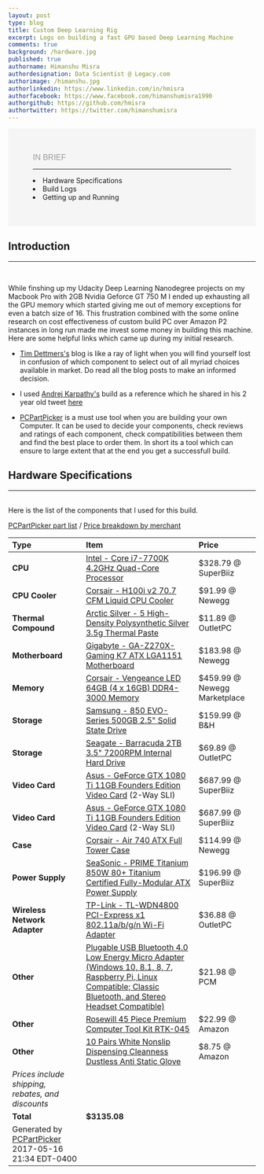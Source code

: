 ```yaml
---
layout: post
type: blog
title: Custom Deep Learning Rig
excerpt: Logs on building a fast GPU based Deep Learning Machine
comments: true
background: /hardware.jpg
published: true
authorname: Himanshu Misra
authordesignation: Data Scientist @ Legacy.com
authorimage: /himanshu.jpg
authorlinkedin: https://www.linkedin.com/in/hmisra
authorfacebook: https://www.facebook.com/himanshumisra1990
authorgithub: https://github.com/hmisra
authortwitter: https://twitter.com/himanshumisra
---
```



<div style="background-color: #F5f5f5;  padding: 50px;" >
<font size="3px" color="#999999" face="Helvetica" style="text-transform: uppercase; margin-bottom: 30px;">In Brief
</font> <br> 
<hr>


<li> Hardware Specifications </li>
<li> Build Logs </li>
<li> Getting up and Running </li>


</div>


## Introduction
----------------------------------
<br>

While finshing up my Udacity Deep Learning Nanodegree projects on my Macbook Pro with 2GB Nvidia Geforce GT 750 M I ended up exhausting all the GPU memory which started giving me out of memory exceptions for even a batch size of 16. This frustration combined with the some online research on cost effectiveness of custom build PC over Amazon P2 instances in long run made me invest some money in building this machine. Here are some helpful links which came up during my initial research. 

* [Tim Dettmers's](http://timdettmers.com/) blog is like a ray of light when you will find yourself lost in confusion of which component to select out of all myriad choices available in market. Do read all the blog posts to make an informed decision.

* I used [Andrej Karpathy's](https://twitter.com/karpathy?lang=en) build as a reference which he shared in his 2 year old tweet [here](https://pcpartpicker.com/user/badmephisto/saved/#view=mM3J7P)

* [PCPartPicker](https://pcpartpicker.com/) is a must use tool when you are building your own Computer. It can be used to decide your components, check reviews and ratings of each component, check compatibilities between them and find the best place to order them. In short its a tool which can ensure to large extent that at the end you get a successfull build. 


## Hardware Specifications
----------------------------------
<br>
Here is the list of the components that I used for this build. 
<br>


[PCPartPicker part list](https://pcpartpicker.com/list/kTq43F) / [Price breakdown by merchant](https://pcpartpicker.com/list/kTq43F/by_merchant/)

Type|Item|Price
|:----|:----|:----|
**CPU** | [Intel - Core i7-7700K 4.2GHz Quad-Core Processor](https://pcpartpicker.com/product/VKx9TW/intel-core-i7-7700k-42ghz-quad-core-processor-bx80677i77700k) | $328.79 @ SuperBiiz 
**CPU Cooler** | [Corsair - H100i v2 70.7 CFM Liquid CPU Cooler](https://pcpartpicker.com/product/CrDzK8/corsair-cpu-cooler-cw9060025ww) | $91.99 @ Newegg 
**Thermal Compound** | [Arctic Silver - 5 High-Density Polysynthetic Silver 3.5g Thermal Paste](https://pcpartpicker.com/product/6RrG3C/arctic-silver-thermal-paste-as535g) | $11.89 @ OutletPC 
**Motherboard** | [Gigabyte - GA-Z270X-Gaming K7 ATX LGA1151 Motherboard](https://pcpartpicker.com/product/rdtWGX/gigabyte-ga-z270x-gaming-k7-atx-lga1151-motherboard-ga-z270x-gaming-k7) | $183.98 @ Newegg 
**Memory** | [Corsair - Vengeance LED 64GB (4 x 16GB) DDR4-3000 Memory](https://pcpartpicker.com/product/Qz648d/corsair-vengeance-led-64gb-4-x-16gb-ddr4-3000-memory-cmu64gx4m4c3000c15r) | $459.99 @ Newegg Marketplace 
**Storage** | [Samsung - 850 EVO-Series 500GB 2.5" Solid State Drive](https://pcpartpicker.com/product/FrH48d/samsung-internal-hard-drive-mz75e500bam) | $159.99 @ B&H 
**Storage** | [Seagate - Barracuda 2TB 3.5" 7200RPM Internal Hard Drive](https://pcpartpicker.com/product/KyCwrH/seagate-internal-hard-drive-st2000dm001) | $69.89 @ OutletPC 
**Video Card** | [Asus - GeForce GTX 1080 Ti 11GB Founders Edition Video Card](https://pcpartpicker.com/product/dXqbt6/asus-geforce-gtx-1080-ti-11gb-founders-edition-video-card-gtx1080ti-fe) (2-Way SLI) | $687.99 @ SuperBiiz 
**Video Card** | [Asus - GeForce GTX 1080 Ti 11GB Founders Edition Video Card](https://pcpartpicker.com/product/dXqbt6/asus-geforce-gtx-1080-ti-11gb-founders-edition-video-card-gtx1080ti-fe) (2-Way SLI) | $687.99 @ SuperBiiz 
**Case** | [Corsair - Air 740 ATX Full Tower Case](https://pcpartpicker.com/product/2rGj4D/corsair-air-740-atx-full-tower-case-cc-9011096-ww) | $114.99 @ Newegg 
**Power Supply** | [SeaSonic - PRIME Titanium 850W 80+ Titanium Certified Fully-Modular ATX Power Supply](https://pcpartpicker.com/product/74M323/seasonic-prime-850w-80-titanium-certified-fully-modular-atx-power-supply-ssr-850td) | $196.99 @ SuperBiiz 
**Wireless Network Adapter** | [TP-Link - TL-WDN4800 PCI-Express x1 802.11a/b/g/n Wi-Fi Adapter](https://pcpartpicker.com/product/G4H323/tp-link-wireless-network-card-tlwdn4800) | $36.88 @ OutletPC 
**Other** | [Plugable USB Bluetooth 4.0 Low Energy Micro Adapter (Windows 10, 8.1, 8, 7, Raspberry Pi, Linux Compatible; Classic Bluetooth, and Stereo Headset Compatible)](https://pcpartpicker.com/product/2HGj4D/plugable-usb-bluetooth-40-low-energy-micro-adapter-windows-10-81-8-7-raspberry-pi-linux-compatible-classic-bluetooth-and-stereo-headset-compatible) | $21.98 @ PCM 
**Other** | [Rosewill 45 Piece Premium Computer Tool Kit RTK-045](https://pcpartpicker.com/product/j898TW/rosewill-45-piece-premium-computer-tool-kit-rtk-045) | $22.99 @ Amazon 
**Other** | [10 Pairs White Nonslip Dispensing Cleanness Dustless Anti Static Glove](https://pcpartpicker.com/product/tCRFf7/10-pairs-white-nonslip-dispensing-cleanness-dustless-anti-static-glove) | $8.75 @ Amazon 
 | *Prices include shipping, rebates, and discounts* |
 | **Total** | **$3135.08**
 | Generated by [PCPartPicker](http://pcpartpicker.com) 2017-05-16 21:34 EDT-0400 |

